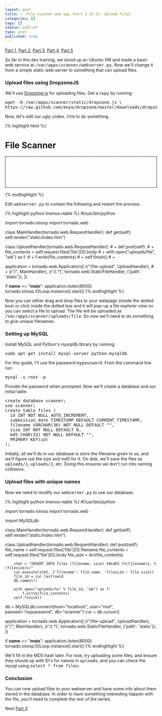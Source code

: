 ```yaml
---
layout: post
title: ! 'File scanner web app (Part 2 of 5): Upload files'
categories: []
tags: []
status: publish
type: post
published: true
---
```

<a href="http://0xdabbad00.com/2013/09/02/file-scanner-web-app-part-1-of-5-stand-up-and-webserver/">Part 1</a>, <a href="http://0xdabbad00.com/2013/09/02/file-scanner-web-app-part-2-of-5-upload-files/">Part 2</a>, <a href="http://0xdabbad00.com/2013/09/02/file-scanner-web-app-part-3-of-5-yara-signatures/">Part 3</a>, <a href="http://0xdabbad00.com/2013/09/02/file-scanner-web-app-part-4-of-5-scanning-files-from-the-web-app/">Part 4</a>, <a href="http://0xdabbad00.com/2013/09/02/file-scanner-web-app-part-5-of-5-finishing-touches/">Part 5</a>

So far in this dev training, we stood up an Ubuntu VM and made a basic web service at <tt>/var/apps/scanner/webserver.py</tt>.  Now we'll change it from a simple static web server to something that can upload files.

<h3>Upload files using DropzoneJS</h3>
We'll use <a href="http://www.dropzonejs.com/">Dropzone.js</a> for uploading files.  Get a copy by running:
<pre>
wget -O /var/apps/scanner/static/dropzone.js \
https://raw.github.com/enyo/dropzone/master/downloads/dropzone.js
</pre>

Now, let's edit our ugly <tt>index.htm</tt> to do something.

{% highlight html %}
<html>
<head>
  <script src="/dropzone.js"></script>

  <style>
  .dropzone {
    border-style:dotted;
    border-width:2px;
    min-height: 100px;
    height:100px;
  }
  </style>
</head>

<body>
  <h1>File Scanner</h1>

  <form action="/file-upload"
        class="dropzone"
        id="mydropzone"></form>
</body>

<script>
Dropzone.options.mydropzone = {
  previewTemplate : '<div class="preview file-preview">\
  <div class="dz-details">\
    <b class="dz-filename"><span data-dz-name></span></b>\
    <b class="dz-size" data-dz-size></b>\
  </div>\
  <div class="dz-progress"><span class="dz-upload" data-dz-uploadprogress></span></div>\
  <div class="dz-error-message"><span data-dz-errormessage></span></div>',
  init: function() {
    this.on("complete", function(file) { console.log("Upload complete"); });
  }
};
</script>
{% endhighlight %}

Edit <tt>webserver.py</tt> to contain the following and restart the process.

<!-- highlight="10,11,12,13,14,15,18" -->

{% highlight python linenos=table %}
#!/usr/bin/python

import tornado.ioloop
import tornado.web

class MainHandler(tornado.web.RequestHandler):
    def get(self):
        self.render("static/index.htm")


class UploadHandler(tornado.web.RequestHandler):             # +
    def post(self):                                          # +
        file_contents = self.request.files['file'][0].body   # +
        with open("uploads/file", "wb") as f:                # +
            f.write(file_contents)                           # +
        self.finish()                                        # +


application = tornado.web.Application([
    (r"/file-upload", UploadHandler),                        # +
    (r"/", MainHandler),
    (r'/(.*)', tornado.web.StaticFileHandler, {'path': 'static'}),
])

if __name__ == "__main__":
    application.listen(8000)
    tornado.ioloop.IOLoop.instance().start()
{% endhighlight %}

Now you can either drag and drop files to your webpage (inside the dotted box) or click inside the dotted box and it will pop-up a file explorer view so you can select a file to upload.  The file will be uploaded as <tt>/var/apps/scanner/uploads/file</tt>.  So now we'll need to do something to give unique filenames.

<h3>Setting up MySQL</h3>
Install MySQL and Python's mysqldb library by running:
<pre>
sudo apt-get install mysql-server python-mysqldb
</pre>

For this guide, I'll use the password <tt>mypassword</tt>.  From the command line run:
<pre>
mysql -u root -p
</pre>
Provide the password when prompted.  Now we'll create a database and our initial table.
<pre>
create database scanner;
use scanner;
create table files (
  id INT NOT NULL AUTO_INCREMENT,
  submission_date TIMESTAMP DEFAULT CURRENT_TIMESTAMP,
  filename VARCHAR(30) NOT NULL DEFAULT "",
  size INT NOT NULL DEFAULT 0,
  md5 CHAR(32) NOT NULL DEFAULT "",
  PRIMARY KEY(id)
);
</pre>

Initially, all we'll do in our database is store the filename given to us, and we'll figure out the size and md5 for it.  On disk, we'll save the files as <tt>uploads/1</tt>, <tt>uploads/2</tt>, etc.  Doing this ensures we don't run into naming collisions.

<h3>Upload files with unique names</h3>
Now we need to modify our <tt>webserver.py</tt> to use our database.

<!-- highlight="14,16,18,19,20,21,23,27,28,29,30,31") -->

{% highlight python linenos=table %}
#!/usr/bin/python

import tornado.ioloop
import tornado.web

import MySQLdb

class MainHandler(tornado.web.RequestHandler):
    def get(self):
        self.render("static/index.htm")


class UploadHandler(tornado.web.RequestHandler):
    def post(self):
        file_name = self.request.files['file'][0].filename
        file_contents = self.request.files['file'][0].body
        file_size = len(file_contents)

        stmt = "INSERT INTO files (filename, size) VALUES (%(filename)s, %(filesize)s)"
        cur.execute(stmt, {'filename': file_name, 'filesize': file_size})
        file_id = cur.lastrowid
        db.commit()

        with open("uploads/%s" % file_id, "wb") as f:
            f.write(file_contents)
        self.finish()


db = MySQLdb.connect(host="localhost",
                     user="root",
                      passwd="mypassword",
                      db="scanner")
cur = db.cursor()

application = tornado.web.Application([
    (r"/file-upload", UploadHandler),
    (r"/", MainHandler),
    (r'/(.*)', tornado.web.StaticFileHandler, {'path': 'static'}),
])

if __name__ == "__main__":
    application.listen(8000)
    tornado.ioloop.IOLoop.instance().start()
{% endhighlight %}

We'll fill in the MD5 hash later.  For now, try uploading some files, and ensure they should up with ID's for names in <tt>uploads</tt>, and you can check the mysql using <tt>select * from files</tt>.

<h3>Conclusion</h3>
You can now upload files to your webserver and have some info about them stored in the database.  In order to have something interesting happen with the file, you'll need to complete the rest of the series.

Next <a href="http://0xdabbad00.com/2013/09/02/file-scanner-web-app-part-3-of-5-yara-signatures/">Part 3</a>
